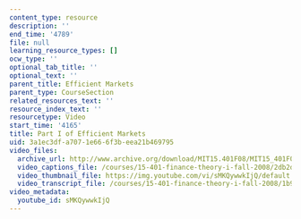 ```yaml
---
content_type: resource
description: ''
end_time: '4789'
file: null
learning_resource_types: []
ocw_type: ''
optional_tab_title: ''
optional_text: ''
parent_title: Efficient Markets
parent_type: CourseSection
related_resources_text: ''
resource_index_text: ''
resourcetype: Video
start_time: '4165'
title: Part I of Efficient Markets
uid: 3a1ec3df-a707-1e66-6f3b-eea21b469795
video_files:
  archive_url: http://www.archive.org/download/MIT15.401F08/MIT15_401F08_ses18_300k.mp4
  video_captions_file: /courses/15-401-finance-theory-i-fall-2008/2db2d570991d528ea82391b193265412_sMKQywwkIjQ.vtt
  video_thumbnail_file: https://img.youtube.com/vi/sMKQywwkIjQ/default.jpg
  video_transcript_file: /courses/15-401-finance-theory-i-fall-2008/1b98090a3000e627f1befbe2082ea9da_sMKQywwkIjQ.pdf
video_metadata:
  youtube_id: sMKQywwkIjQ
---
```

